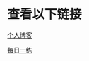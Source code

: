 查看以下链接
=================

[个人博客](http://lc2010.github.io)

[每日一练](https://github.com/LC2010/lc2010.github.com/issues?labels=%E6%AF%8F%E6%97%A5%E4%B8%80%E7%BB%83&state=open)
